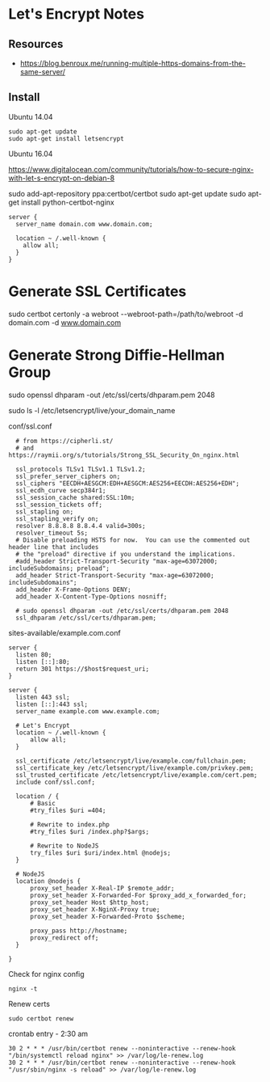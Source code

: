 # Let's Encrypt  Notes #


## Resources ##

- https://blog.benroux.me/running-multiple-https-domains-from-the-same-server/



## Install ##

Ubuntu 14.04

```
sudo apt-get update
sudo apt-get install letsencrypt
```


Ubuntu 16.04

https://www.digitalocean.com/community/tutorials/how-to-secure-nginx-with-let-s-encrypt-on-debian-8


sudo add-apt-repository ppa:certbot/certbot
sudo apt-get update
sudo apt-get install python-certbot-nginx


```
server {
  server_name domain.com www.domain.com;
  
  location ~ /.well-known {
    allow all;
  }
}
```

# Generate SSL Certificates
sudo certbot certonly -a webroot --webroot-path=/path/to/webroot -d domain.com -d www.domain.com


# Generate Strong Diffie-Hellman Group 
sudo openssl dhparam -out /etc/ssl/certs/dhparam.pem 2048


sudo ls -l /etc/letsencrypt/live/your_domain_name


conf/ssl.conf
```
  # from https://cipherli.st/
  # and https://raymii.org/s/tutorials/Strong_SSL_Security_On_nginx.html

  ssl_protocols TLSv1 TLSv1.1 TLSv1.2;
  ssl_prefer_server_ciphers on;
  ssl_ciphers "EECDH+AESGCM:EDH+AESGCM:AES256+EECDH:AES256+EDH";
  ssl_ecdh_curve secp384r1;
  ssl_session_cache shared:SSL:10m;
  ssl_session_tickets off;
  ssl_stapling on;
  ssl_stapling_verify on;
  resolver 8.8.8.8 8.8.4.4 valid=300s;
  resolver_timeout 5s;
  # Disable preloading HSTS for now.  You can use the commented out header line that includes
  # the "preload" directive if you understand the implications.
  #add_header Strict-Transport-Security "max-age=63072000; includeSubdomains; preload";
  add_header Strict-Transport-Security "max-age=63072000; includeSubdomains";
  add_header X-Frame-Options DENY;
  add_header X-Content-Type-Options nosniff;
  
  # sudo openssl dhparam -out /etc/ssl/certs/dhparam.pem 2048
  ssl_dhparam /etc/ssl/certs/dhparam.pem;
```


sites-available/example.com.conf
```
server {
  listen 80;
  listen [::]:80;
  return 301 https://$host$request_uri;
}

server {
  listen 443 ssl;
  listen [::]:443 ssl;
  server_name example.com www.example.com;
  
  # Let's Encrypt
  location ~ /.well-known {
      allow all;
  }

  ssl_certificate /etc/letsencrypt/live/example.com/fullchain.pem;
  ssl_certificate_key /etc/letsencrypt/live/example.com/privkey.pem;
  ssl_trusted_certificate /etc/letsencrypt/live/example.com/cert.pem;
  include conf/ssl.conf;
  
  location / {
      # Basic
      #try_files $uri =404;

      # Rewrite to index.php
      #try_files $uri /index.php?$args;

      # Rewrite to NodeJS
      try_files $uri $uri/index.html @nodejs;
  }
  
  # NodeJS
  location @nodejs {
      proxy_set_header X-Real-IP $remote_addr;
      proxy_set_header X-Forwarded-For $proxy_add_x_forwarded_for;
      proxy_set_header Host $http_host;
      proxy_set_header X-NginX-Proxy true;
      proxy_set_header X-Forwarded-Proto $scheme;

      proxy_pass http://hostname;
      proxy_redirect off;
  }
  
}

```

Check for nginx config
```
nginx -t
```


Renew certs
```
sudo certbot renew
```



crontab entry - 2:30 am
```
30 2 * * * /usr/bin/certbot renew --noninteractive --renew-hook "/bin/systemctl reload nginx" >> /var/log/le-renew.log
30 2 * * * /usr/bin/certbot renew --noninteractive --renew-hook "/usr/sbin/nginx -s reload" >> /var/log/le-renew.log
```